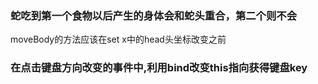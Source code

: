 ### 蛇吃到第一个食物以后产生的身体会和蛇头重合，第二个则不会
moveBody的方法应该在set x中的head头坐标改变之前
### 在点击键盘方向改变的事件中,利用bind改变this指向获得键盘key
